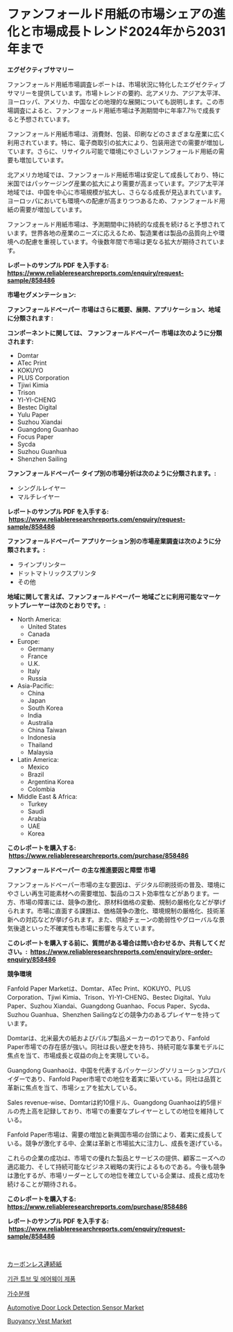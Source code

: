<p><h1>ファンフォールド用紙の市場シェアの進化と市場成長トレンド2024年から2031年まで</h1></p><p><strong>エグゼクティブサマリー</strong></p>
<p><p>ファンフォールド用紙市場調査レポートは、市場状況に特化したエグゼクティブサマリーを提供しています。市場トレンドの要約、北アメリカ、アジア太平洋、ヨーロッパ、アメリカ、中国などの地理的な展開についても説明します。この市場調査によると、ファンフォールド用紙市場は予測期間中に年率7.7％で成長すると予想されています。</p><p>ファンフォールド用紙市場は、消費財、包装、印刷などのさまざまな産業に広く利用されています。特に、電子商取引の拡大により、包装用途での需要が増加しています。さらに、リサイクル可能で環境にやさしいファンフォールド用紙の需要も増加しています。</p><p>北アメリカ地域では、ファンフォールド用紙市場は安定して成長しており、特に米国ではパッケージング産業の拡大により需要が高まっています。アジア太平洋地域では、中国を中心に市場規模が拡大し、さらなる成長が見込まれています。ヨーロッパにおいても環境への配慮が高まりつつあるため、ファンフォールド用紙の需要が増加しています。</p><p>ファンフォールド用紙市場は、予測期間中に持続的な成長を続けると予想されています。世界各地の産業のニーズに応えるため、製造業者は製品の品質向上や環境への配慮を重視しています。今後数年間で市場は更なる拡大が期待されています。</p></p>
<p><strong>レポートのサンプル PDF を入手する: <a href="https://www.reliableresearchreports.com/enquiry/request-sample/858486">https://www.reliableresearchreports.com/enquiry/request-sample/858486</a></strong></p>
<p><strong>市場セグメンテーション:</strong></p>
<p><strong> ファンフォールドペーパー 市場はさらに概要、展開、アプリケーション、地域に分類されます :</strong></p>
<p><strong>コンポーネントに関しては、 ファンフォールドペーパー 市場は次のように分類されます: &nbsp;</strong></p>
<p><ul><li>Domtar</li><li>ATec Print</li><li>KOKUYO</li><li>PLUS Corporation</li><li>Tjiwi Kimia</li><li>Trison</li><li>YI-YI-CHENG</li><li>Bestec Digital</li><li>Yulu Paper</li><li>Suzhou Xiandai</li><li>Guangdong Guanhao</li><li>Focus Paper</li><li>Sycda</li><li>Suzhou Guanhua</li><li>Shenzhen Sailing</li></ul></p>
<p><strong> ファンフォールドペーパー タイプ別の市場分析は次のように分類されます。:</strong></p>
<p><ul><li>シングルレイヤー</li><li>マルチレイヤー</li></ul></p>
<p><strong>レポートのサンプル PDF を入手する: &nbsp;<a href="https://www.reliableresearchreports.com/enquiry/request-sample/858486">https://www.reliableresearchreports.com/enquiry/request-sample/858486</a></strong></p>
<p><strong> ファンフォールドペーパー アプリケーション別の市場産業調査は次のように分類されます。:</strong></p>
<p><ul><li>ラインプリンター</li><li>ドットマトリックスプリンタ</li><li>その他</li></ul></p>
<p><strong>地域に関して言えば、ファンフォールドペーパー 地域ごとに利用可能なマーケットプレーヤーは次のとおりです。:</strong></p>
<p><ul>
    <li>
        North America:
        <ul>
            <li>United States</li>
            <li>Canada</li>
        </ul>
    </li>
    <li>
        Europe:
        <ul>
            <li>Germany</li>
            <li>France</li>
            <li>U.K.</li>
            <li>Italy</li>
            <li>Russia</li>
        </ul>
    </li>
    <li>
        Asia-Pacific:
        <ul>
            <li>China</li>
            <li>Japan</li>
            <li>South Korea</li>
            <li>India</li>
            <li>Australia</li>
            <li>China Taiwan</li>
            <li>Indonesia</li>
            <li>Thailand</li>
            <li>Malaysia</li>
        </ul>
    </li>
    <li>
        Latin America:
        <ul>
            <li>Mexico</li>
            <li>Brazil</li>
            <li>Argentina Korea</li>
            <li>Colombia</li>
        </ul>
    </li>
    <li>
        Middle East & Africa:
        <ul>
            <li>Turkey</li>
            <li>Saudi</li>
            <li>Arabia</li>
            <li>UAE</li>
            <li>Korea</li>
        </ul>
    </li>
    </ul></p>
<p><strong>このレポートを購入する: &nbsp;<a href="https://www.reliableresearchreports.com/purchase/858486">https://www.reliableresearchreports.com/purchase/858486</a></strong></p>
<p><strong>ファンフォールドペーパー の主な推進要因と障壁 市場</strong></p>
<p><p>ファンフォールドペーパー市場の主な要因は、デジタル印刷技術の普及、環境にやさしい再生可能素材への需要増加、製品のコスト効率性などがあります。一方、市場の障害には、競争の激化、原材料価格の変動、規制の厳格化などが挙げられます。市場に直面する課題は、価格競争の激化、環境規制の厳格化、技術革新への対応などが挙げられます。また、供給チェーンの脆弱性やグローバルな景気後退といった不確実性も市場に影響を与えています。</p></p>
<p><strong>このレポートを購入する前に、質問がある場合は問い合わせるか、共有してください。:&nbsp; <a href="https://www.reliableresearchreports.com/enquiry/pre-order-enquiry/858486">https://www.reliableresearchreports.com/enquiry/pre-order-enquiry/858486</a></strong></p>
<p><strong>競争環境</strong></p>
<p><p>Fanfold Paper Marketは、Domtar、ATec Print、KOKUYO、PLUS Corporation、Tjiwi Kimia、Trison、YI-YI-CHENG、Bestec Digital、Yulu Paper、Suzhou Xiandai、Guangdong Guanhao、Focus Paper、Sycda、Suzhou Guanhua、Shenzhen Sailingなどの競争力のあるプレイヤーを持っています。</p><p>Domtarは、北米最大の紙およびパルプ製品メーカーの1つであり、Fanfold Paper市場での存在感が強い。同社は長い歴史を持ち、持続可能な事業モデルに焦点を当て、市場成長と収益の向上を実現している。</p><p>Guangdong Guanhaoは、中国を代表するパッケージングソリューションプロバイダーであり、Fanfold Paper市場での地位を着実に築いている。同社は品質と革新に焦点を当て、市場シェアを拡大している。</p><p>Sales revenue-wise、Domtarは約10億ドル、Guangdong Guanhaoは約5億ドルの売上高を記録しており、市場での重要なプレイヤーとしての地位を維持している。</p><p>Fanfold Paper市場は、需要の増加と新興国市場の台頭により、着実に成長している。競争が激化する中、企業は革新と市場拡大に注力し、成長を遂げている。</p><p>これらの企業の成功は、市場での優れた製品とサービスの提供、顧客ニーズへの適応能力、そして持続可能なビジネス戦略の実行によるものである。今後も競争は激化するが、市場リーダーとしての地位を確立している企業は、成長と成功を続けることが期待される。</p></p>
<p><strong>このレポートを購入する: &nbsp; <a href="https://www.reliableresearchreports.com/purchase/858486">https://www.reliableresearchreports.com/purchase/858486</a></strong></p>
<p><strong>レポートのサンプル PDF を入手する: &nbsp;<a href="https://www.reliableresearchreports.com/enquiry/request-sample/858486">https://www.reliableresearchreports.com/enquiry/request-sample/858486</a></strong><strong></strong></p>
<p>&nbsp;</p>
<p><p><a href="https://github.com/mohamedbakry57/Market-Research-Report-List-3/blob/main/94796754884.md">カーボンレス連続紙</a></p><p><a href="https://github.com/vsnao330707/Market-Research-Report-List-1/blob/main/46710044398.md">기관 튜브 및 에어웨이 제품</a></p><p><a href="https://github.com/laholand/Market-Research-Report-List-3/blob/main/40709204397.md">가수분해</a></p><p><a href="https://issuu.com/reportprime-2/docs/automotive-door-lock-detection-sensor-market-size-">Automotive Door Lock Detection Sensor Market</a></p><p><a href="https://github.com/pgtimber/Market-Research-Report-List-1/blob/main/buoyancy-vest-market.md">Buoyancy Vest Market</a></p></p>